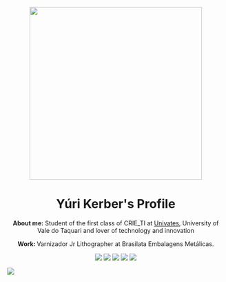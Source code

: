<p align="center"><img src="https://raw.githubusercontent.com/MicaelliMedeiros/micaellimedeiros/master/image/computer-illustration.png" min-width="400px" max-width="400px" width="400px" align="center"></p>

<h1 align="center">Yúri Kerber's Profile</h1>

<p align="center"><b>About me:</b> Student of the first class of CRIE_TI at
<a href="https://www.univates.br/">Univates</a>, University of Vale do Taquari and lover of technology and innovation</p>

<p align="center"><b>Work: </b>Varnizador Jr Lithographer at Brasilata Embalagens Metálicas.</p>


<p align="center">
  <a href="mailto:yuri.fernandes@universo.univates.br" alt="Gmail">
  <img src="https://img.shields.io/badge/Gmail-1C1C1C?style=for-the-badge&logo=Gmail&logoColor=00FFFF" /></a>

  <a href="https://www.linkedin.com/in/yurikerber/" alt="Linkedin">
  <img src="https://img.shields.io/badge/LinkedIn-1C1C1C?style=for-the-badge&logo=linkedin&logoColor=00FFFF" /></a>

  <a href="https://api.whatsapp.com/send?phone=5551995285287" alt="WhatsApp">
  <img src="https://img.shields.io/badge/WhatsApp-1C1C1C?style=for-the-badge&logo=WhatsApp&logoColor=00FFFF"/></a>

  <a href="https://www.facebook.com/yurikerberfernandes/" alt="Facebook">
  <img src="https://img.shields.io/badge/Facebook-1C1C1C?style=for-the-badge&logo=Facebook&logoColor=00FFFF"/></a>

  <a href="https://www.instagram.com/yurikerber/" alt="Instagram">
  <img src="https://img.shields.io/badge/Instagram-1C1C1C?style=for-the-badge&logo=instagram&logoColor=00FFFF"/></a>
</p>  


![](https://komarev.com/ghpvc/?username=yurikerber&label=Profile+Views&style=for-the-badge&color=1C1C1C)
